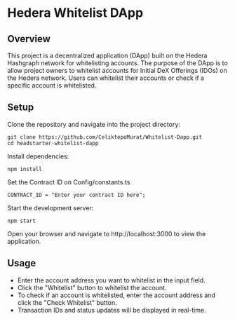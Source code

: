 # Hedera Whitelist DApp

## Overview

This project is a decentralized application (DApp) built on the Hedera Hashgraph network for whitelisting accounts. The purpose of the DApp is to allow project owners to whitelist accounts for Initial DeX Offerings (IDOs) on the Hedera network. Users can whitelist their accounts or check if a specific account is whitelisted.

## Setup

Clone the repository and navigate into the project directory:

```
git clone https://github.com/CeliktepeMurat/Whitelist-Dapp.git
cd headstarter-whitelist-dapp
```

Install dependencies:

```
npm install
```

Set the Contract ID on Config/constants.ts

```
CONTRACT_ID = "Enter your contract ID here";
```

Start the development server:

```
npm start
```

Open your browser and navigate to http://localhost:3000 to view the application.

## Usage

- Enter the account address you want to whitelist in the input field.
- Click the "Whitelist" button to whitelist the account.
- To check if an account is whitelisted, enter the account address and click the "Check Whitelist" button.
- Transaction IDs and status updates will be displayed in real-time.
